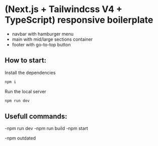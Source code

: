 # (Next.js + Tailwindcss V4 + TypeScript) responsive boilerplate

- navbar with hamburger menu
- main with mid/large sections container
- footer with go-to-top button

## How to start:

Install the dependencies

```bash
npm i
```

Run the local server

```bash
npm run dev
```


## Usefull commands:
-npm run dev
-npm run build
-npm start

-npm outdated
